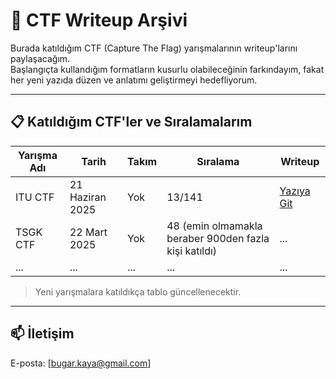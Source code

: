 # 🧠 CTF Writeup Arşivi

Burada katıldığım CTF (Capture The Flag) yarışmalarının writeup'larını paylaşacağım.  
Başlangıçta kullandığım formatların kusurlu olabileceğinin farkındayım, fakat her yeni yazıda düzen ve anlatımı geliştirmeyi hedefliyorum.  

---

## 📋 Katıldığım CTF'ler ve Sıralamalarım

| Yarışma Adı         | Tarih        | Takım  | Sıralama  | Writeup |
|---------------------|--------------|--------|-----------|---------|
| ITU CTF             | 21 Haziran 2025 | Yok  | 13/141      | [Yazıya Git](./ITUCTF/) |
| TSGK CTF            | 22 Mart 2025    | Yok  | 48 (emin olmamakla beraber 900den fazla kişi katıldı)     | ...  |
| ...                 | ...             | ...  | ...       | ...     |
> Yeni yarışmalara katıldıkça tablo güncellenecektir.

---

## 📫 İletişim
E-posta: [bugar.kaya@gmail.com]

